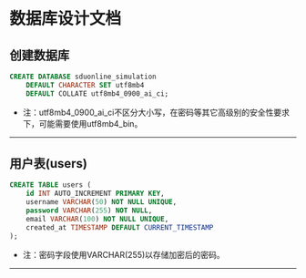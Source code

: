 # 数据库设计文档

## 创建数据库

```sql
CREATE DATABASE sduonline_simulation
    DEFAULT CHARACTER SET utf8mb4
    DEFAULT COLLATE utf8mb4_0900_ai_ci;
```

- 注：utf8mb4_0900_ai_ci不区分大小写，在密码等其它高级别的安全性要求下，可能需要使用utf8mb4_bin。

---

## 用户表(users)

```sql
CREATE TABLE users (
    id INT AUTO_INCREMENT PRIMARY KEY,
    username VARCHAR(50) NOT NULL UNIQUE,
    password VARCHAR(255) NOT NULL,
    email VARCHAR(100) NOT NULL UNIQUE,
    created_at TIMESTAMP DEFAULT CURRENT_TIMESTAMP
);
```

- 注：密码字段使用VARCHAR(255)以存储加密后的密码。

---
